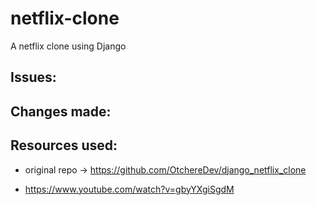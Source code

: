 # netflix-clone
A netflix clone using Django

## Issues:



## Changes made:



## Resources used:

- original repo -> https://github.com/OtchereDev/django_netflix_clone

- https://www.youtube.com/watch?v=gbyYXgiSgdM
